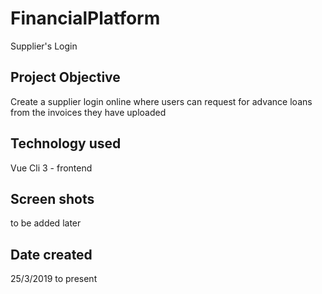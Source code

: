 # FinancialPlatform
Supplier's Login
## Project Objective
Create a supplier login online where users can request for advance loans from the invoices they have uploaded
## Technology used
Vue Cli 3 - frontend
## Screen shots
to be added later 
## Date created
25/3/2019 to present
